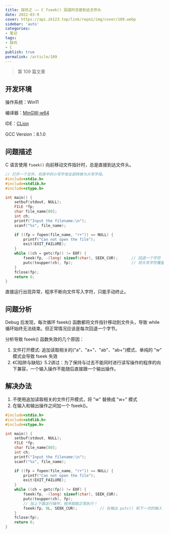 ```yaml
---
title: 踩坑之 —— C fseek() 回退时总是到达文件头
date: 2022-03-9
cover: https://api.zk123.top/link/repo1/img/cover/109.webp
sidebar: 'auto'
categories:
- 笔记
tags:
- 踩坑
- C
publish: true
permalink: /article/109
---
```


> 第 109 篇文章

<!-- more -->

## 开发环境

操作系统：Win11

编译器：[MinGW-w64](https://en.wikipedia.org/wiki/Mingw-w64)

IDE：[CLion](https://www.jetbrains.com/clion/)

GCC Version：8.1.0

## 问题描述

C 语言使用 `fseek()` 向前移动文件指针时，总是直接到达文件头。

```c
// 打开一个文件，将其中的小写字母全部转换为大写字母。
#include<stdio.h>
#include<stdlib.h>
#include<ctype.h>

int main() {
    setbuf(stdout, NULL);
    FILE *fp;
    char file_name[80];
    int ch;
    printf("Input the filename:\n");
    scanf("%s", file_name);

    if ((fp = fopen(file_name, "r+")) == NULL) {
        printf("Can not open the file");
        exit(EXIT_FAILURE);
    }
    while ((ch = getc(fp)) != EOF) {
        fseek(fp, -(long) sizeof(char), SEEK_CUR);      // 回退一个字符
        putc(toupper(ch), fp);                          // 将大写字符覆盖原先的小写字符
    }
    fclose(fp);
    return 0;
}
```

直接运行出现异常，程序不断向文件写入字符，只能手动终止。

## 问题分析

Debug 后发现，每次循环 fseek() 函数都将文件指针移动到文件头，导致 while 循环始终无法结束。但正常情况应该是每次回退一个字节。

分析导致 fseek() 函数失效的几个原因：

1. 文件打开模式: 追加读取相关的("a"、"a+"、"ab"、"ab+")模式、单纯的 "w" 模式会导致 fseek 失效
2. 《C陷阱与缺陷》5.2讲过：为了保持与过去不能同时进行读写操作的程序的向下兼容，一个输入操作不能随后直接跟一个输出操作。

## 解决办法

1. 不使用追加读取相关的文件打开模式，将 "w" 替换成 "w+" 模式
2. 在输入和输出操作之间加一个 fseek()。

```c
#include<stdio.h>
#include<stdlib.h>
#include<ctype.h>

int main() {
    setbuf(stdout, NULL);
    FILE *fp;
    char file_name[80];
    int ch;
    printf("Input the filename:\n");
    scanf("%s", file_name);

    if ((fp = fopen(file_name, "r+")) == NULL) {
        printf("Can not open the file");
        exit(EXIT_FAILURE);
    }
    while ((ch = getc(fp)) != EOF) {
        fseek(fp, -(long) sizeof(char), SEEK_CUR);
        putc(toupper(ch), fp);
        // 加上下面这行操作，程序就能正常执行！
        fseek(fp, 0L, SEEK_CUR);          // 在输出 putc() 和下一次的输入 getc() 之间，插入 fseek()函数
    }
    fclose(fp);
    return 0;
}
```